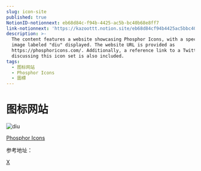 ```yaml
---
slug: icon-site
published: true
NotionID-notionnext: eb68d84c-f94b-4425-ac5b-bc40b68e8ff7
link-notionnext: 'https://kazoottt.notion.site/eb68d84cf94b4425ac5bbc40b68e8ff7'
description: >-
  The content features a website showcasing Phosphor Icons, with a specific icon
  image labeled "diu" displayed. The website URL is provided as
  https://phosphoricons.com/. Additionally, a reference link to a Twitter status
  discussing this icon set is also included.
tags:
  - 图标网站
  - Phosphor Icons
  - 圖標
---
```


# 图标网站

![diu](https://pictures.kazoottt.top/2024/03/20240327-024857d5670bc3286677b625150eba68.png)

[Phosphor Icons](https://phosphoricons.com/)

参考地址：

[X](https://twitter.com/joaoaguiam/status/1772503319975428110)
